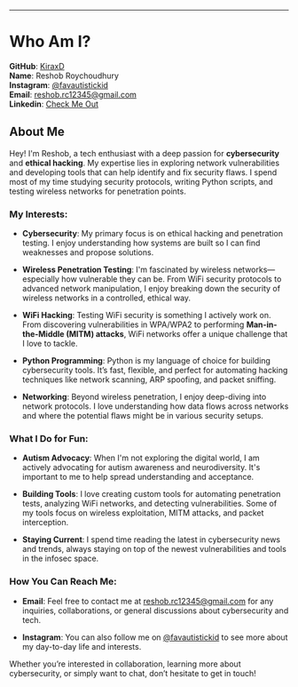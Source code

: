 
---

# Who Am I?

**GitHub**: [KiraxD](https://github.com/KiraxD)  
**Name**: Reshob Roychoudhury  
**Instagram**: [@favautistickid](https://www.instagram.com/favautistickid)  
**Email**: reshob.rc12345@gmail.com    
**Linkedin**: [Check Me Out](https://www.linkedin.com/in/reshob-roychoudhury-70128a2bb/)

## About Me

Hey! I'm Reshob, a tech enthusiast with a deep passion for **cybersecurity** and **ethical hacking**. My expertise lies in exploring network vulnerabilities and developing tools that can help identify and fix security flaws. I spend most of my time studying security protocols, writing Python scripts, and testing wireless networks for penetration points.

### My Interests:

- **Cybersecurity**: My primary focus is on ethical hacking and penetration testing. I enjoy understanding how systems are built so I can find weaknesses and propose solutions.
  
- **Wireless Penetration Testing**: I'm fascinated by wireless networks—especially how vulnerable they can be. From WiFi security protocols to advanced network manipulation, I enjoy breaking down the security of wireless networks in a controlled, ethical way.
  
- **WiFi Hacking**: Testing WiFi security is something I actively work on. From discovering vulnerabilities in WPA/WPA2 to performing **Man-in-the-Middle (MITM) attacks**, WiFi networks offer a unique challenge that I love to tackle.

- **Python Programming**: Python is my language of choice for building cybersecurity tools. It’s fast, flexible, and perfect for automating hacking techniques like network scanning, ARP spoofing, and packet sniffing.

- **Networking**: Beyond wireless penetration, I enjoy deep-diving into network protocols. I love understanding how data flows across networks and where the potential flaws might be in various security setups.

### What I Do for Fun:

- **Autism Advocacy**: When I'm not exploring the digital world, I am actively advocating for autism awareness and neurodiversity. It's important to me to help spread understanding and acceptance.
  
- **Building Tools**: I love creating custom tools for automating penetration tests, analyzing WiFi networks, and detecting vulnerabilities. Some of my tools focus on wireless exploitation, MITM attacks, and packet interception.
  
- **Staying Current**: I spend time reading the latest in cybersecurity news and trends, always staying on top of the newest vulnerabilities and tools in the infosec space.

### How You Can Reach Me:

- **Email**: Feel free to contact me at reshob.rc12345@gmail.com for any inquiries, collaborations, or general discussions about cybersecurity and tech.

- **Instagram**: You can also follow me on [@favautistickid](https://www.instagram.com/favautistickid) to see more about my day-to-day life and interests.

Whether you’re interested in collaboration, learning more about cybersecurity, or simply want to chat, don’t hesitate to get in touch!
